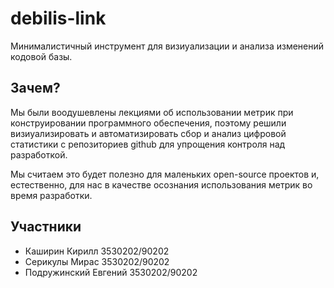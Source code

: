 # debilis-link

Минималистичный инструмент для визиуализации и анализа изменений кодовой базы.

## Зачем?
Мы были воодушевлены лекциями об использовании метрик при конструировании программного обеспечения, поэтому решили визиуализировать и автоматизировать сбор и анализ цифровой статистики с репозиториев github для упрощения контроля над разработкой.

Мы считаем это будет полезно для маленьких open-source проектов и, естественно, для нас в качестве осознания использования метрик во время разработки.

## Участники
* Каширин Кирилл 3530202/90202
* Серикулы Мирас 3530202/90202
* Подружинский Евгений 3530202/90202
